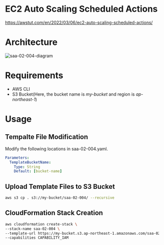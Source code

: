 # EC2 Auto Scaling Scheduled Actions

https://awstut.com/en/2022/03/06/ec2-auto-scaling-scheduled-actions/

# Architecture

![saa-02-004-diagram](https://user-images.githubusercontent.com/84276199/204907075-f09587bd-1fc8-4a9d-ab03-6aec142fa557.png)

# Requirements

* AWS CLI
* S3 Bucket(Here, the bucket name is *my-bucket* and region is *ap-northeast-1*)

# Usage

## Tempalte File Modification

Modify the following locations in saa-02-004.yaml.

```yaml
Parameters:
  TemplateBucketName:
    Type: String
    Default: [bucket-name]
```

## Upload  Template Files to S3 Bucket

```bash
aws s3 cp . s3://my-bucket/saa-02-004/ --recursive
```

## CloudFormation Stack Creation

```bash
aws cloudformation create-stack \
--stack-name saa-02-004 \
--template-url https://my-bucket.s3.ap-northeast-1.amazonaws.com/saa-02-004/saa-02-004.yaml \
--capabilities CAPABILITY_IAM
```
